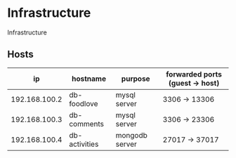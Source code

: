 # Infrastructure

Infrastructure

## Hosts

ip            | hostname      | purpose        | forwarded ports (guest -> host)
--------------|---------------|----------------|--------------------------------
192.168.100.2 | db-foodlove   | mysql server   | 3306 -> 13306
192.168.100.3 | db-comments   | mysql server   | 3306 -> 23306
192.168.100.4 | db-activities | mongodb server | 27017 -> 37017
